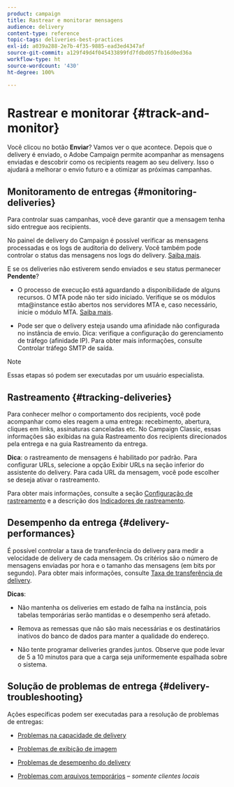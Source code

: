 ```yaml
---
product: campaign
title: Rastrear e monitorar mensagens
audience: delivery
content-type: reference
topic-tags: deliveries-best-practices
exl-id: a039a288-2e7b-4f35-9885-ead3ed4347af
source-git-commit: a129f49d4f045433899fd7fdbd057fb16d0ed36a
workflow-type: ht
source-wordcount: '430'
ht-degree: 100%

---
```


# Rastrear e monitorar {#track-and-monitor}

Você clicou no botão **Enviar**? Vamos ver o que acontece. Depois que o delivery é enviado, o Adobe Campaign permite acompanhar as mensagens enviadas e descobrir como os recipients reagem ao seu delivery. Isso o ajudará a melhorar o envio futuro e a otimizar as próximas campanhas.

## Monitoramento de entregas {#monitoring-deliveries}

Para controlar suas campanhas, você deve garantir que a mensagem tenha sido entregue aos recipients.

No painel de delivery do Campaign é possível verificar as mensagens processadas e os logs de auditoria do delivery.
Você também pode controlar o status das mensagens nos logs do delivery. [Saiba mais](about-delivery-monitoring.md).

E se os deliveries não estiverem sendo enviados e seu status permanecer **Pendente**?

* O processo de execução está aguardando a disponibilidade de alguns recursos. O MTA pode não ter sido iniciado.
Verifique se os módulos mta@instance estão abertos nos servidores MTA e, caso necessário, inicie o módulo MTA. [Saiba mais](../../production/using/administration.md).

* Pode ser que o delivery esteja usando uma afinidade não configurada no instância de envio.
Dica: verifique a configuração do gerenciamento de tráfego (afinidade IP). Para obter mais informações, consulte Controlar tráfego SMTP de saída.

>[!NOTE]
>
>Essas etapas só podem ser executadas por um usuário especialista.

## Rastreamento {#tracking-deliveries}

Para conhecer melhor o comportamento dos recipients, você pode acompanhar como eles reagem a uma entrega: recebimento, abertura, cliques em links, assinaturas canceladas etc. No Campaign Classic, essas informações são exibidas na guia Rastreamento dos recipients direcionados pela entrega e na guia Rastreamento da entrega.

**Dica**: o rastreamento de mensagens é habilitado por padrão. Para configurar URLs, selecione a opção Exibir URLs na seção inferior do assistente do delivery. Para cada URL da mensagem, você pode escolher se deseja ativar o rastreamento.

Para obter mais informações, consulte a seção [Configuração de rastreamento](how-to-configure-tracked-links.md) e a descrição dos [Indicadores de rastreamento](../../reporting/using/delivery-reports.md#tracking-indicators).

## Desempenho da entrega {#delivery-performances}

É possível controlar a taxa de transferência do delivery para medir a velocidade de delivery de cada mensagem. Os critérios são o número de mensagens enviadas por hora e o tamanho das mensagens (em bits por segundo). Para obter mais informações, consulte [Taxa de transferência de delivery](../../reporting/using/global-reports.md#delivery-throughput).

**Dicas**:

* Não mantenha os deliveries em estado de falha na instância, pois tabelas temporárias serão mantidas e o desempenho será afetado.

* Remova as remessas que não são mais necessárias e os destinatários inativos do banco de dados para manter a qualidade do endereço.

* Não tente programar deliveries grandes juntos. Observe que pode levar de 5 a 10 minutos para que a carga seja uniformemente espalhada sobre o sistema.

## Solução de problemas de entrega {#delivery-troubleshooting}

Ações específicas podem ser executadas para a resolução de problemas de entregas:

* [Problemas na capacidade de delivery](../../production/using/performance-and-throughput-issues.md#deliverability_issues)

* [Problemas de exibição de imagem](../../production/using/image-display-issues.md)

* [Problemas de desempenho do delivery](delivery-performances.md)

* [Problemas com arquivos temporários](../../production/using/temporary-files.md) – *somente clientes locais*
